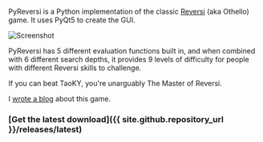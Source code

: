 PyReversi is a Python implementation of the classic [Reversi][w] (aka Othello) game. It uses PyQt5 to create the GUI.

![Screenshot](https://user-images.githubusercontent.com/7273074/39672148-558d8104-5157-11e8-9a48-040459eb8d89.png)

PyReversi has 5 different evaluation functions built in, and when combined with 6 different search depths, it provides 9 levels of difficulty for people with different Reversi skills to challenge.

If you can beat TaoKY, you're unarguably The Master of Reversi.

I [wrote a blog][blog] about this game.

### [Get the latest download]({{ site.github.repository_url }}/releases/latest)

  [w]: https://en.wikipedia.org/wiki/Reversi
  [blog]: https://ibug.github.io/p/6
